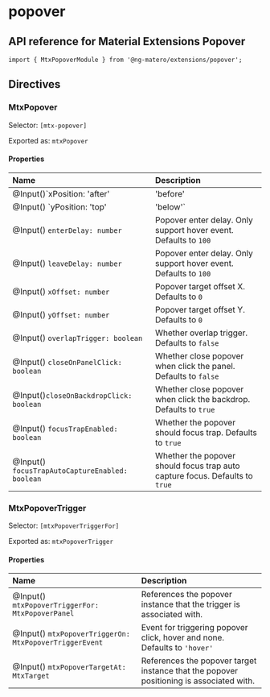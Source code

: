 # popover

## API reference for Material Extensions Popover

`import { MtxPopoverModule } from '@ng-matero/extensions/popover';`

## Directives

### MtxPopover

Selector: `[mtx-popover]`

Exported as: `mtxPopover`

#### **Properties**

| Name | Description |
| :--- | :--- |
| @Input\(\)`xPosition: 'after' | 'before' | 'center'` | Position of the popover in the X axis. Defaults to `'after'` |
| @Input\(\) `yPosition: 'top' | 'below'` | Position of the popover in the Y axis. Defaults to `'below'` |
| @Input\(\) `enterDelay: number` | Popover enter delay. Only support hover event. Defaults to `100` |
| @Input\(\) `leaveDelay: number` | Popover enter delay. Only support hover event. Defaults to `100` |
| @Input\(\) `xOffset: number` | Popover target offset X. Defaults to `0` |
| @Input\(\) `yOffset: number` | Popover target offset Y. Defaults to `0` |
| @Input\(\) `overlapTrigger: boolean` | Whether overlap trigger. Defaults to `false` |
| @Input\(\) `closeOnPanelClick: boolean` | Whether close popover when click the panel. Defaults to `false` |
| @Input\(\)`closeOnBackdropClick: boolean` | Whether close popover when click the backdrop. Defaults to `true` |
| @Input\(\) `focusTrapEnabled: boolean` | Whether the popover should focus trap. Defaults to `true` |
| @Input\(\) `focusTrapAutoCaptureEnabled: boolean` | Whether the popover should focus trap auto capture focus. Defaults to `true` |

### MtxPopoverTrigger

Selector: `[mtxPopoverTriggerFor]`

Exported as: `mtxPopoverTrigger`

#### **Properties**

| Name | Description |
| :--- | :--- |
| @Input\(\) `mtxPopoverTriggerFor: MtxPopoverPanel` | References the popover instance that the trigger is associated with. |
| @Input\(\) `mtxPopoverTriggerOn: MtxPopoverTriggerEvent` | Event for triggering popover click, hover and none. Defaults to `'hover'` |
| @Input\(\) `mtxPopoverTargetAt: MtxTarget` | References the popover target instance that the popover positioning is associated with. |

